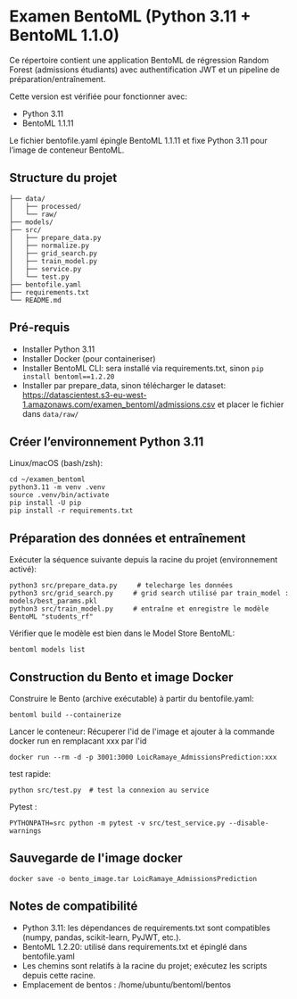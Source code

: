 # Examen BentoML (Python 3.11 + BentoML 1.1.0)

Ce répertoire contient une application BentoML de régression Random Forest (admissions étudiants) avec authentification JWT et un pipeline de préparation/entraînement.

Cette version est vérifiée pour fonctionner avec:
- Python 3.11
- BentoML 1.1.11

Le fichier bentofile.yaml épingle BentoML 1.1.11 et fixe Python 3.11 pour l’image de conteneur BentoML.

## Structure du projet
```
├── data/
│   ├── processed/
│   └── raw/
├── models/
├── src/
│   ├── prepare_data.py
│   ├── normalize.py
│   ├── grid_search.py
│   ├── train_model.py
│   ├── service.py
│   └── test.py
├── bentofile.yaml
├── requirements.txt
└── README.md
```

## Pré-requis
- Installer Python 3.11
- Installer Docker (pour containeriser)
- Installer BentoML CLI: sera installé via requirements.txt, sinon `pip install bentoml==1.2.20`
- Installer par prepare_data, sinon télécharger le dataset: https://datascientest.s3-eu-west-1.amazonaws.com/examen_bentoml/admissions.csv et placer le fichier dans `data/raw/`

## Créer l’environnement Python 3.11

Linux/macOS (bash/zsh):
```
cd ~/examen_bentoml
python3.11 -m venv .venv
source .venv/bin/activate
pip install -U pip
pip install -r requirements.txt
```

## Préparation des données et entraînement
Exécuter la séquence suivante depuis la racine du projet (environnement activé):
```
python3 src/prepare_data.py     # telecharge les données
python3 src/grid_search.py     # grid search utilisé par train_model : models/best_params.pkl
python3 src/train_model.py     # entraîne et enregistre le modèle BentoML "students_rf"
```
Vérifier que le modèle est bien dans le Model Store BentoML:
```
bentoml models list
```

## Construction du Bento et image Docker
Construire le Bento (archive exécutable) à partir du bentofile.yaml:
```
bentoml build --containerize
```
Lancer le conteneur:
Récuperer l'id de l'image et ajouter à la commande docker run en remplacant xxx par l'id
```
docker run --rm -d -p 3001:3000 LoicRamaye_AdmissionsPrediction:xxx
```
test rapide:
```
python src/test.py  # test la connexion au service
```

Pytest :
```
PYTHONPATH=src python -m pytest -v src/test_service.py --disable-warnings
```

## Sauvegarde de l'image docker 
```
docker save -o bento_image.tar LoicRamaye_AdmissionsPrediction
```

## Notes de compatibilité
- Python 3.11: les dépendances de requirements.txt sont compatibles (numpy, pandas, scikit-learn, PyJWT, etc.).
- BentoML 1.2.20: utilisé dans requirements.txt et épinglé dans bentofile.yaml
- Les chemins sont relatifs à la racine du projet; exécutez les scripts depuis cette racine.
- Emplacement de bentos : /home/ubuntu/bentoml/bentos

